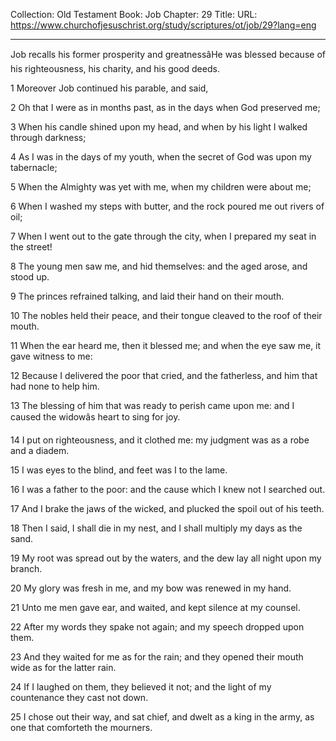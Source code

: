 Collection: Old Testament
Book: Job
Chapter: 29
Title: 
URL: https://www.churchofjesuschrist.org/study/scriptures/ot/job/29?lang=eng

---

Job recalls his former prosperity and greatnessâHe was blessed because of his righteousness, his charity, and his good deeds.

1 Moreover Job continued his parable, and said,

2 Oh that I were as in months past, as in the days when God preserved me;

3 When his candle shined upon my head, and when by his light I walked through darkness;

4 As I was in the days of my youth, when the secret of God was upon my tabernacle;

5 When the Almighty was yet with me, when my children were about me;

6 When I washed my steps with butter, and the rock poured me out rivers of oil;

7 When I went out to the gate through the city, when I prepared my seat in the street!

8 The young men saw me, and hid themselves: and the aged arose, and stood up.

9 The princes refrained talking, and laid their hand on their mouth.

10 The nobles held their peace, and their tongue cleaved to the roof of their mouth.

11 When the ear heard me, then it blessed me; and when the eye saw me, it gave witness to me:

12 Because I delivered the poor that cried, and the fatherless, and him that had none to help him.

13 The blessing of him that was ready to perish came upon me: and I caused the widowâs heart to sing for joy.

14 I put on righteousness, and it clothed me: my judgment was as a robe and a diadem.

15 I was eyes to the blind, and feet was I to the lame.

16 I was a father to the poor: and the cause which I knew not I searched out.

17 And I brake the jaws of the wicked, and plucked the spoil out of his teeth.

18 Then I said, I shall die in my nest, and I shall multiply my days as the sand.

19 My root was spread out by the waters, and the dew lay all night upon my branch.

20 My glory was fresh in me, and my bow was renewed in my hand.

21 Unto me men gave ear, and waited, and kept silence at my counsel.

22 After my words they spake not again; and my speech dropped upon them.

23 And they waited for me as for the rain; and they opened their mouth wide as for the latter rain.

24 If I laughed on them, they believed it not; and the light of my countenance they cast not down.

25 I chose out their way, and sat chief, and dwelt as a king in the army, as one that comforteth the mourners.

